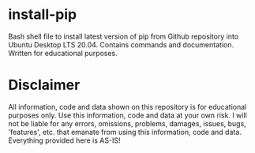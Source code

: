# install-pip
Bash shell file to install latest version of pip from Github repository into Ubuntu Desktop LTS 20.04. Contains commands and documentation. Written for educational purposes. 

# Disclaimer
All information, code and data shown on this repository is for educational purposes only. Use this information, code and data at your own risk. I will not be liable for any errors, omissions, problems, damages, issues, bugs, 'features', etc. that emanate from using this information, code and data. Everything provided here is AS-IS!
